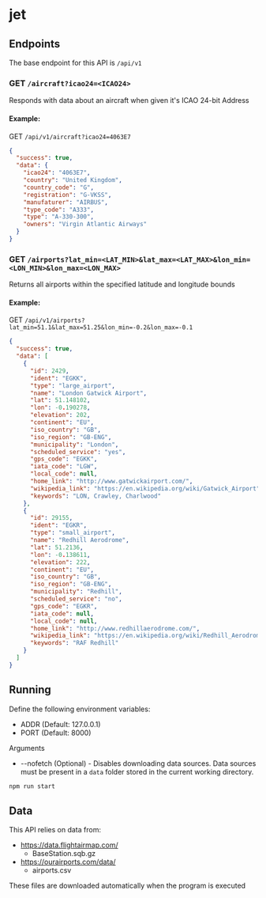 # jet

## Endpoints

The base endpoint for this API is `/api/v1`

### GET `/aircraft?icao24=<ICAO24>`

Responds with data about an aircraft when given it's ICAO 24-bit Address

#### Example:
GET `/api/v1/aircraft?icao24=4063E7`
```json
{
  "success": true,
  "data": {
    "icao24": "4063E7",
    "country": "United Kingdom",
    "country_code": "G",
    "registration": "G-VKSS",
    "manufaturer": "AIRBUS",
    "type_code": "A333",
    "type": "A-330-300",
    "owners": "Virgin Atlantic Airways"
  }
}
```

### GET `/airports?lat_min=<LAT_MIN>&lat_max=<LAT_MAX>&lon_min=<LON_MIN>&lon_max=<LON_MAX>`

Returns all airports within the specified latitude and longitude bounds

#### Example:
GET `/api/v1/airports?lat_min=51.1&lat_max=51.25&lon_min=-0.2&lon_max=-0.1`

```json
{
  "success": true,
  "data": [
    {
      "id": 2429,
      "ident": "EGKK",
      "type": "large_airport",
      "name": "London Gatwick Airport",
      "lat": 51.148102,
      "lon": -0.190278,
      "elevation": 202,
      "continent": "EU",
      "iso_country": "GB",
      "iso_region": "GB-ENG",
      "municipality": "London",
      "scheduled_service": "yes",
      "gps_code": "EGKK",
      "iata_code": "LGW",
      "local_code": null,
      "home_link": "http://www.gatwickairport.com/",
      "wikipedia_link": "https://en.wikipedia.org/wiki/Gatwick_Airport",
      "keywords": "LON, Crawley, Charlwood"
    },
    {
      "id": 29155,
      "ident": "EGKR",
      "type": "small_airport",
      "name": "Redhill Aerodrome",
      "lat": 51.2136,
      "lon": -0.138611,
      "elevation": 222,
      "continent": "EU",
      "iso_country": "GB",
      "iso_region": "GB-ENG",
      "municipality": "Redhill",
      "scheduled_service": "no",
      "gps_code": "EGKR",
      "iata_code": null,
      "local_code": null,
      "home_link": "http://www.redhillaerodrome.com/",
      "wikipedia_link": "https://en.wikipedia.org/wiki/Redhill_Aerodrome",
      "keywords": "RAF Redhill"
    }
  ]
}
```

## Running

Define the following environment variables:
- ADDR (Default: 127.0.0.1)
- PORT (Default: 8000)

Arguments
- --nofetch (Optional) - Disables downloading data sources. Data sources must be present in a `data` folder stored in the current working directory.

```sh
npm run start
```

## Data

This API relies on data from:

- https://data.flightairmap.com/
  - BaseStation.sqb.gz
- https://ourairports.com/data/
  - airports.csv

These files are downloaded automatically when the program is executed
